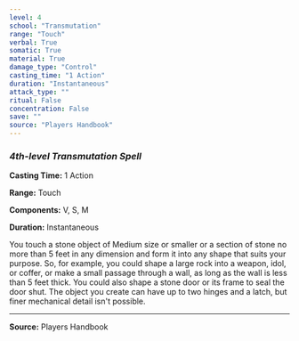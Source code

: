 ```yaml
---
level: 4
school: "Transmutation"
range: "Touch"
verbal: True
somatic: True
material: True
damage_type: "Control"
casting_time: "1 Action"
duration: "Instantaneous"
attack_type: ""
ritual: False
concentration: False
save: ""
source: "Players Handbook"
---
```


### *4th-level Transmutation Spell*

**Casting Time:** 1 Action

**Range:** Touch

**Components:** V, S, M

**Duration:** Instantaneous

You touch a stone object of Medium size or smaller or a section of stone no more than 5 feet in any dimension and form it into any shape that suits your purpose. So, for example, you could shape a large rock into a weapon, idol, or coffer, or make a small passage through a wall, as long as the wall is less than 5 feet thick. You could also shape a stone door or its frame to seal the door shut. The object you create can have up to two hinges and a latch, but finer mechanical detail isn't possible.

---
**Source:** Players Handbook
